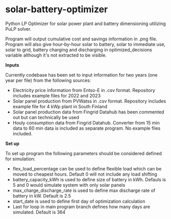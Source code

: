 # solar-battery-optimizer
Python LP Optimizer for solar power plant and battery dimensioning utilizing PuLP solver.

Program will output cumulative cost and savings information in .png file. Program will also give hour-by-hour solar to battery, solar to immediate use, solar to grid, battery charging and discharging in optimized_decisions variable although it's not extracted to be visible.

**Inputs**

Currently codebase has been set to input information for two years (one year per file) from the following sources:
- Electricity price information from Entso-E in .csv format. Repository includes example files for 2022 and 2023
- Solar panel production from PVWatss in .csv format. Repository includes example file for 4 kWp plant in South Finland
- Solar panel production data from Fingrid Datahub has been commented out but can technically be used
- Houly consumption data from Fingrid Datahub. Converter from 15 min data to 60 min data is included as separate program. No example files included.

**Set up**

To set up program the following parameters should be considered defined for simulation:
- flex_load_percentage can be used to define flexible load which can be moved to cheapest hours. Default 0 will not include any load shifting
- battery_capacity_kWh is used to define size of battery in kWh. Defauls is 5 and 0 would simulate system with only solar panels
- max_charge_discharge_rate is used to define max discharge rate of battery in kW. Default is 2.5
- start_date is used to define first day of optimization calculation
- Last for loop in main program branch defines how many days are simulated. Default is 364

